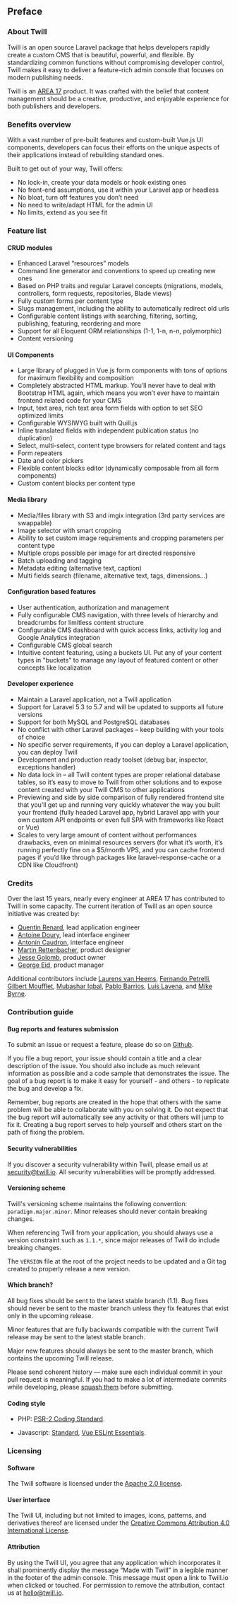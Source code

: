 ## Preface

### About Twill

Twill is an open source Laravel package that helps developers rapidly create a custom CMS that is beautiful, powerful, and flexible. By standardizing common functions without compromising developer control, Twill makes it easy to deliver a feature-rich admin console that focuses on modern publishing needs.

Twill is an [AREA 17](https://area17.com) product. It was crafted with the belief that content management should be a creative, productive, and enjoyable experience for both publishers and developers.

### Benefits overview

With a vast number of pre-built features and custom-built Vue.js UI components, developers can focus their efforts on the unique aspects of their applications instead of rebuilding standard ones. 

Built to get out of your way, Twill offers:
- No lock-in, create your data models or hook existing ones
- No front-end assumptions, use it within your Laravel app or headless
- No bloat, turn off features you don’t need
- No need to write/adapt HTML for the admin UI
- No limits, extend as you see fit


### Feature list

#### CRUD modules
* Enhanced Laravel “resources” models
* Command line generator and conventions to speed up creating new ones
* Based on PHP traits and regular Laravel concepts (migrations, models, controllers, form requests, repositories, Blade views)
* Fully custom forms per content type
* Slugs management, including the ability to automatically redirect old urls
* Configurable content listings with searching, filtering, sorting, publishing, featuring, reordering and more
* Support for all Eloquent ORM relationships (1-1, 1-n, n-n, polymorphic)
* Content versioning

#### UI Components
* Large library of plugged in Vue.js form components with tons of options for maximum flexibility and composition
* Completely abstracted HTML markup. You’ll never have to deal with Bootstrap HTML again, which means you won’t ever have to maintain frontend related code for your CMS
* Input, text area, rich text area form fields with option to set SEO optimized limits
* Configurable WYSIWYG built with Quill.js
* Inline translated fields with independent publication status (no duplication)
* Select, multi-select, content type browsers for related content and tags
* Form repeaters
* Date and color pickers
* Flexible content blocks editor (dynamically composable from all form components)
* Custom content blocks per content type

#### Media library
* Media/files library with S3 and imgix integration (3rd party services are swappable)
* Image selector with smart cropping
* Ability to set custom image requirements and cropping parameters per content type
* Multiple crops possible per image for art directed responsive
* Batch uploading and tagging
* Metadata editing (alternative text, caption)
* Multi fields search (filename, alternative text, tags, dimensions…)

#### Configuration based features
* User authentication, authorization and management
* Fully configurable CMS navigation, with three levels of hierarchy and breadcrumbs for limitless content structure
* Configurable CMS dashboard with quick access links, activity log and Google Analytics integration
* Configurable CMS global search
* Intuitive content featuring, using a buckets UI. Put any of your content types in "buckets" to manage any layout of featured content or other concepts like localization

#### Developer experience
* Maintain a Laravel application, not a Twill application
* Support for Laravel 5.3 to 5.7 and will be updated to supports all future versions
* Support for both MySQL and PostgreSQL databases
* No conflict with other Laravel packages – keep building with your tools of choice
* No specific server requirements, if you can deploy a Laravel application, you can deploy Twill
* Development and production ready toolset (debug bar, inspector, exceptions handler)
* No data lock in – all Twill content types are proper relational database tables, so it’s easy to move to Twill from other solutions and to expose content created with your Twill CMS to other applications
* Previewing and side by side comparison of fully rendered frontend site that you’ll get up and running very quickly whatever the way you built your frontend (fully headed Laravel app, hybrid Laravel app with your own custom API endpoints or even full SPA with frameworks like React or Vue)
* Scales to very large amount of content without performances drawbacks, even on minimal resources servers (for what it’s worth, it’s running perfectly fine on a $5/month VPS, and you can cache frontend pages if you’d like through packages like laravel-response-cache or a CDN like Cloudfront)


### Credits

Over the last 15 years, nearly every engineer at AREA 17 has contributed to Twill in some capacity. The current iteration of Twill as an open source initiative was created by:

- [Quentin Renard](https://area17.com/about/quentin-renard), lead application engineer
- [Antoine Doury](https://area17.com/about/antoine-doury), lead interface engineer
- [Antonin Caudron](https://area17.com/about/antonin-caudron), interface engineer
- [Martin Rettenbacher](https://area17.com/about/martin-rettenbacher), product designer
- [Jesse Golomb](https://area17.com/about/jesse-golomb), product owner
- [George Eid](https://area17.com/about/george-eid), product manager

Additional contributors include [Laurens van Heems](https://area17.com/about/laurens-van-heems), [Fernando Petrelli](https://area17.com/about/fernando-petrelli), [Gilbert Moufflet](https://area17.com/about/gilbert-moufflet), [Mubashar Iqbal](https://area17.com/about/mubashar-iqbal), [Pablo Barrios](https://area17.com/about/pablo-barrios), [Luis Lavena](https://area17.com/about/luis-lavena), and [Mike Byrne](https://area17.com/about/mike-byrne).

### Contribution guide

#### Bug reports and features submission
To submit an issue or request a feature, please do so on [Github](https://github.com/area17/twill/issues).

If you file a bug report, your issue should contain a title and a clear description of the issue. You should also include as much relevant information as possible and a code sample that demonstrates the issue. The goal of a bug report is to make it easy for yourself - and others - to replicate the bug and develop a fix.

Remember, bug reports are created in the hope that others with the same problem will be able to collaborate with you on solving it. Do not expect that the bug report will automatically see any activity or that others will jump to fix it. Creating a bug report serves to help yourself and others start on the path of fixing the problem.

#### Security vulnerabilities
If you discover a security vulnerability within Twill, please email us at [security@twill.io](mailto:security@twill.io). All security vulnerabilities will be promptly addressed.

#### Versioning scheme
Twill's versioning scheme maintains the following convention: `paradigm.major.minor`. Minor releases should never contain breaking changes.

When referencing Twill from your application, you should always use a version constraint such as `1.1.*`, since major releases of Twill do include breaking changes.

The `VERSION` file at the root of the project needs to be updated and a Git tag created to properly release a new version.

#### Which branch?
All bug fixes should be sent to the latest stable branch (1.1). Bug fixes should never be sent to the master branch unless they fix features that exist only in the upcoming release.

Minor features that are fully backwards compatible with the current Twill release may be sent to the latest stable branch.

Major new features should always be sent to the master branch, which contains the upcoming Twill release.

Please send coherent history — make sure each individual commit in your pull request is meaningful. If you had to make a lot of intermediate commits while developing, please [squash them](http://www.git-scm.com/book/en/v2/Git-Tools-Rewriting-History#Changing-Multiple-Commit-Messages) before submitting.

#### Coding style
- PHP: [PSR-2 Coding Standard](https://github.com/php-fig/fig-standards/blob/master/accepted/PSR-2-coding-style-guide.md).

- Javascript: [Standard](https://standardjs.com/), [Vue ESLint Essentials](https://github.com/vuejs/eslint-plugin-vue).

### Licensing
#### Software
The Twill software is licensed under the [Apache 2.0 license](https://www.apache.org/licenses/LICENSE-2.0.html).

#### User interface
The Twill UI, including but not limited to images, icons, patterns, and derivatives thereof are licensed under the [Creative Commons Attribution 4.0 International License](https://creativecommons.org/licenses/by/4.0/). 

#### Attribution
By using the Twill UI, you agree that any application which incorporates it shall prominently display the message “Made with Twill” in a legible manner in the footer of the admin console. This message must open a link to Twill.io when clicked or touched. For permission to remove the attribution, contact us at [hello@twill.io](hello@twill.io).